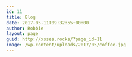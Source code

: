 ```yaml
---
id: 11
title: Blog
date: 2017-05-11T09:32:55+00:00
author: Robbie
layout: page
guid: http://xsses.rocks/?page_id=11
image: /wp-content/uploads/2017/05/coffee.jpg
---
```

